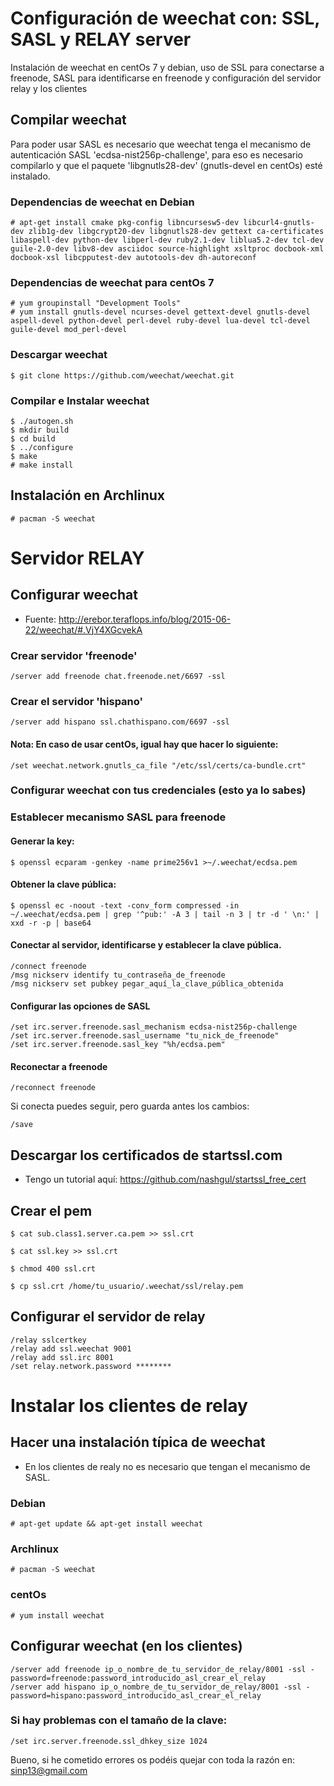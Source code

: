 # Configuración de weechat con: SSL, SASL y RELAY server

Instalación de weechat en centOs 7 y debian, uso de SSL para conectarse a freenode, SASL para identificarse en freenode y configuración del servidor relay y los clientes

## Compilar weechat

Para poder usar SASL es necesario que weechat tenga el mecanismo de autenticación SASL 'ecdsa-nist256p-challenge', para eso es necesario compilarlo y que el paquete 'libgnutls28-dev' (gnutls-devel en centOs) esté instalado.

### Dependencias de weechat en Debian

    # apt-get install cmake pkg-config libncursesw5-dev libcurl4-gnutls-dev zlib1g-dev libgcrypt20-dev libgnutls28-dev gettext ca-certificates libaspell-dev python-dev libperl-dev ruby2.1-dev liblua5.2-dev tcl-dev guile-2.0-dev libv8-dev asciidoc source-highlight xsltproc docbook-xml docbook-xsl libcpputest-dev autotools-dev dh-autoreconf

### Dependencias de weechat para centOs 7
    
    # yum groupinstall "Development Tools"
    # yum install gnutls-devel ncurses-devel gettext-devel gnutls-devel aspell-devel python-devel perl-devel ruby-devel lua-devel tcl-devel guile-devel mod_perl-devel

### Descargar weechat

    $ git clone https://github.com/weechat/weechat.git

### Compilar e Instalar weechat

    $ ./autogen.sh
    $ mkdir build
    $ cd build
    $ ../configure
    $ make
    # make install

## Instalación en Archlinux

    # pacman -S weechat

# Servidor RELAY

## Configurar weechat

- Fuente: http://erebor.teraflops.info/blog/2015-06-22/weechat/#.VjY4XGcvekA

### Crear servidor 'freenode'

~~~
/server add freenode chat.freenode.net/6697 -ssl
~~~

### Crear el servidor 'hispano'

~~~
/server add hispano ssl.chathispano.com/6697 -ssl
~~~

#### Nota: En caso de usar centOs, igual hay que hacer lo siguiente:

~~~
/set weechat.network.gnutls_ca_file "/etc/ssl/certs/ca-bundle.crt"
~~~

### Configurar weechat con tus credenciales (esto ya lo sabes)

### Establecer mecanismo SASL para freenode

#### Generar la key:

    $ openssl ecparam -genkey -name prime256v1 >~/.weechat/ecdsa.pem

#### Obtener la clave pública:

    $ openssl ec -noout -text -conv_form compressed -in ~/.weechat/ecdsa.pem | grep '^pub:' -A 3 | tail -n 3 | tr -d ' \n:' | xxd -r -p | base64

#### Conectar al servidor, identificarse y establecer la clave pública.

~~~
/connect freenode
/msg nickserv identify tu_contraseña_de_freenode
/msg nickserv set pubkey pegar_aquí_la_clave_pública_obtenida
~~~

#### Configurar las opciones de SASL

~~~
/set irc.server.freenode.sasl_mechanism ecdsa-nist256p-challenge
/set irc.server.freenode.sasl_username "tu_nick_de_freenode"
/set irc.server.freenode.sasl_key "%h/ecdsa.pem"
~~~

#### Reconectar a freenode

~~~
/reconnect freenode
~~~

Si conecta puedes seguir, pero guarda antes los cambios:

~~~
/save
~~~

## Descargar los certificados de startssl.com 

- Tengo un tutorial aquí: https://github.com/nashgul/startssl_free_cert

## Crear el pem

    $ cat sub.class1.server.ca.pem >> ssl.crt

    $ cat ssl.key >> ssl.crt

    $ chmod 400 ssl.crt
    
    $ cp ssl.crt /home/tu_usuario/.weechat/ssl/relay.pem

## Configurar el servidor de relay

~~~
/relay sslcertkey
/relay add ssl.weechat 9001
/relay add ssl.irc 8001
/set relay.network.password ********
~~~

# Instalar los clientes de relay

## Hacer una instalación típica de weechat

- En los clientes de realy no es necesario que tengan el mecanismo de SASL.

### Debian

    # apt-get update && apt-get install weechat

### Archlinux

    # pacman -S weechat

### centOs

    # yum install weechat

## Configurar weechat (en los clientes)

~~~
/server add freenode ip_o_nombre_de_tu_servidor_de_relay/8001 -ssl -password=freenode:password_introducido_asl_crear_el_relay
/server add hispano ip_o_nombre_de_tu_servidor_de_relay/8001 -ssl -password=hispano:password_introducido_asl_crear_el_relay
~~~
### Si hay problemas con el tamaño de la clave:

~~~
/set irc.server.freenode.ssl_dhkey_size 1024
~~~

Bueno, si he cometido errores os podéis quejar con toda la razón en: sinp13@gmail.com 
